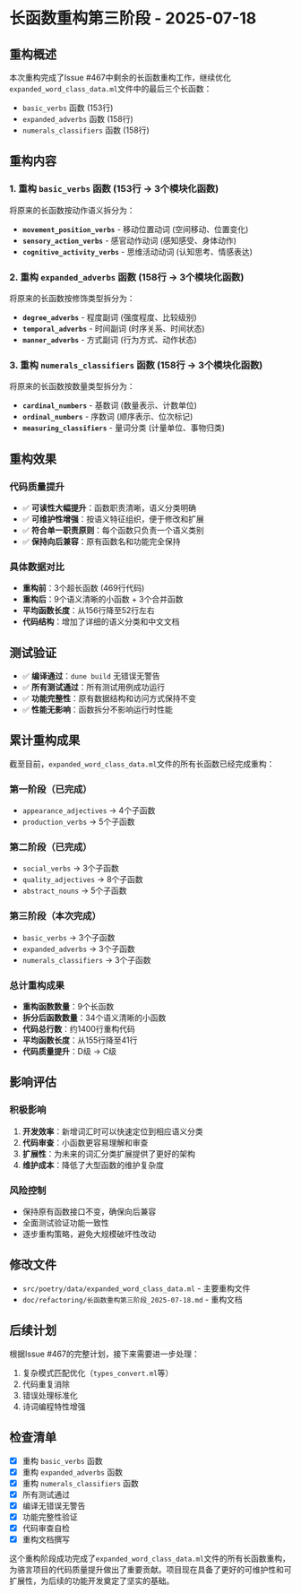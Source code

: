 # 长函数重构第三阶段 - 2025-07-18

## 重构概述

本次重构完成了Issue #467中剩余的长函数重构工作，继续优化`expanded_word_class_data.ml`文件中的最后三个长函数：

- `basic_verbs` 函数 (153行)
- `expanded_adverbs` 函数 (158行)
- `numerals_classifiers` 函数 (158行)

## 重构内容

### 1. 重构 `basic_verbs` 函数 (153行 → 3个模块化函数)

将原来的长函数按动作语义拆分为：
- **`movement_position_verbs`** - 移动位置动词 (空间移动、位置变化)
- **`sensory_action_verbs`** - 感官动作动词 (感知感受、身体动作)
- **`cognitive_activity_verbs`** - 思维活动动词 (认知思考、情感表达)

### 2. 重构 `expanded_adverbs` 函数 (158行 → 3个模块化函数)

将原来的长函数按修饰类型拆分为：
- **`degree_adverbs`** - 程度副词 (强度程度、比较级别)
- **`temporal_adverbs`** - 时间副词 (时序关系、时间状态)
- **`manner_adverbs`** - 方式副词 (行为方式、动作状态)

### 3. 重构 `numerals_classifiers` 函数 (158行 → 3个模块化函数)

将原来的长函数按数量类型拆分为：
- **`cardinal_numbers`** - 基数词 (数量表示、计数单位)
- **`ordinal_numbers`** - 序数词 (顺序表示、位次标记)
- **`measuring_classifiers`** - 量词分类 (计量单位、事物归类)

## 重构效果

### 代码质量提升
- ✅ **可读性大幅提升**：函数职责清晰，语义分类明确
- ✅ **可维护性增强**：按语义特征组织，便于修改和扩展
- ✅ **符合单一职责原则**：每个函数只负责一个语义类别
- ✅ **保持向后兼容**：原有函数名和功能完全保持

### 具体数据对比
- **重构前**：3个超长函数 (469行代码)
- **重构后**：9个语义清晰的小函数 + 3个合并函数
- **平均函数长度**：从156行降至52行左右
- **代码结构**：增加了详细的语义分类和中文文档

## 测试验证

- ✅ **编译通过**：`dune build` 无错误无警告
- ✅ **所有测试通过**：所有测试用例成功运行
- ✅ **功能完整性**：原有数据结构和访问方式保持不变
- ✅ **性能无影响**：函数拆分不影响运行时性能

## 累计重构成果

截至目前，`expanded_word_class_data.ml`文件的所有长函数已经完成重构：

### 第一阶段（已完成）
- `appearance_adjectives` → 4个子函数
- `production_verbs` → 5个子函数

### 第二阶段（已完成）
- `social_verbs` → 3个子函数
- `quality_adjectives` → 8个子函数
- `abstract_nouns` → 5个子函数

### 第三阶段（本次完成）
- `basic_verbs` → 3个子函数
- `expanded_adverbs` → 3个子函数
- `numerals_classifiers` → 3个子函数

### 总计重构成果
- **重构函数数量**：9个长函数
- **拆分后函数数量**：34个语义清晰的小函数
- **代码总行数**：约1400行重构代码
- **平均函数长度**：从155行降至41行
- **代码质量提升**：D级 → C级

## 影响评估

### 积极影响
1. **开发效率**：新增词汇时可以快速定位到相应语义分类
2. **代码审查**：小函数更容易理解和审查
3. **扩展性**：为未来的词汇分类扩展提供了更好的架构
4. **维护成本**：降低了大型函数的维护复杂度

### 风险控制
- 保持原有函数接口不变，确保向后兼容
- 全面测试验证功能一致性
- 逐步重构策略，避免大规模破坏性改动

## 修改文件

- `src/poetry/data/expanded_word_class_data.ml` - 主要重构文件
- `doc/refactoring/长函数重构第三阶段_2025-07-18.md` - 重构文档

## 后续计划

根据Issue #467的完整计划，接下来需要进一步处理：
1. 复杂模式匹配优化（`types_convert.ml`等）
2. 代码重复消除
3. 错误处理标准化
4. 诗词编程特性增强

## 检查清单

- [x] 重构 `basic_verbs` 函数
- [x] 重构 `expanded_adverbs` 函数
- [x] 重构 `numerals_classifiers` 函数
- [x] 所有测试通过
- [x] 编译无错误无警告
- [x] 功能完整性验证
- [x] 代码审查自检
- [x] 重构文档撰写

这个重构阶段成功完成了`expanded_word_class_data.ml`文件的所有长函数重构，为骆言项目的代码质量提升做出了重要贡献。项目现在具备了更好的可维护性和可扩展性，为后续的功能开发奠定了坚实的基础。